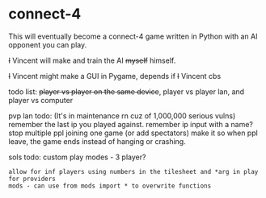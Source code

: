 # connect-4

This will eventually become a connect-4 game written in Python with an AI opponent you can play.

~~I~~ Vincent will make and train the AI ~~myself~~ himself.

~~I~~ Vincent might make a GUI in Pygame, depends if ~~I~~ Vincent cbs

todo list:
~~player vs player on the same device~~, player vs player lan, and player vs computer

pvp lan todo:
    (It's in maintenance rn cuz of 1,000,000 serious vulns)
    remember the last ip you played against. remember ip input with a name?
    stop multiple ppl joining one game (or add spectators)
    make it so when ppl leave, the game ends instead of hanging or crashing.

sols todo:
    custom play modes - 3 player?

    allow for inf players using numbers in the tilesheet and *arg in play for providers
    mods - can use from mods import * to overwrite functions
